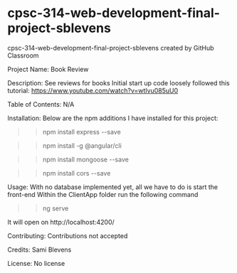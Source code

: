# cpsc-314-web-development-final-project-sblevens
cpsc-314-web-development-final-project-sblevens created by GitHub Classroom

Project Name: Book Review

Description: See reviews for books
Initial start up code loosely followed this tutorial:
https://www.youtube.com/watch?v=wtIvu085uU0

Table of Contents: N/A


Installation: Below are the npm additions I have installed for this project:
>>npm install express --save

>>npm install -g @angular/cli

>>npm install mongoose --save

>>npm install cors --save



Usage: With no database implemented yet, all we have to do is start the front-end
Within the ClientApp folder run the following command
>>ng serve

It will open on http://localhost:4200/


Contributing:
Contributions not accepted


Credits:
Sami Blevens


License:
No license
